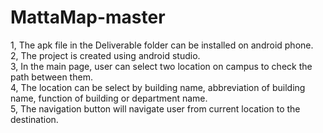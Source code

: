 # MattaMap-master
1, The apk file in the Deliverable folder can be installed on android phone.<br>
2, The project is created using android studio.<br>
3, In the main page, user can select two location on campus to check the path between them.<br>
4, The location can be select by building name, abbreviation of building name, function of building or department name.<br>
5, The navigation button will navigate user from current location to the destination.<br>
